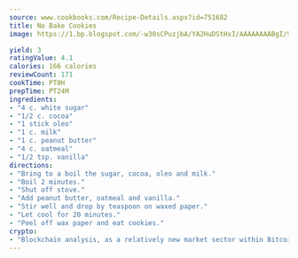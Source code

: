 ```yaml
---
source: www.cookbooks.com/Recipe-Details.aspx?id=751682
title: No Bake Cookies
image: https://1.bp.blogspot.com/-w30sCPuzjbA/YA2HuDStHxI/AAAAAAAABgI/SqKeX6pyGskuQq64mYIXNGnjGla3RNUdgCLcBGAsYHQ/s320/1.png

yield: 3
ratingValue: 4.1
calories: 166 calories
reviewCount: 171
cookTime: PT0H
prepTime: PT24M
ingredients:
- "4 c. white sugar"
- "1/2 c. cocoa"
- "1 stick oleo"
- "1 c. milk"
- "1 c. peanut butter"
- "4 c. oatmeal"
- "1/2 tsp. vanilla"
directions:
- "Bring to a boil the sugar, cocoa, oleo and milk."
- "Boil 2 minutes."
- "Shut off stove."
- "Add peanut butter, oatmeal and vanilla."
- "Stir well and drop by teaspoon on waxed paper."
- "Let cool for 20 minutes."
- "Peel off wax paper and eat cookies."
crypto:
- "Blockchain analysis, as a relatively new market sector within Bitcoin, demonstrates the weakness of pseudonymity."
---
```

